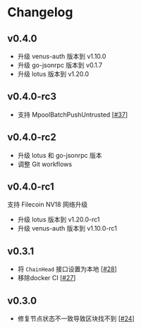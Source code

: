 # Changelog

## v0.4.0

* 升级 venus-auth 版本到 v1.10.0
* 升级 go-jsonrpc 版本到 v0.1.7
* 升级 lotus 版本到 v1.20.0

## v0.4.0-rc3

* 支持 MpoolBatchPushUntrusted [[#37](https://github.com/ipfs-force-community/chain-co/pull/37)]

## v0.4.0-rc2

* 升级 lotus 和 go-jsonrpc 版本
* 调整 Git workflows

## v0.4.0-rc1

支持 Filecoin NV18 网络升级

* 升级 lotus 版本到 v1.20.0-rc1
* 升级 venus-auth 版本到 v1.10.0-rc1

## v0.3.1

- 将 `ChainHead` 接口设置为本地 [[#28](https://github.com/ipfs-force-community/chain-co/pull/28)]
- 移除docker CI [[#27](https://github.com/ipfs-force-community/chain-co/pull/27)]

## v0.3.0

- 修复节点状态不一致导致区块找不到 [[#24](https://github.com/ipfs-force-community/chain-co/pull/24)]